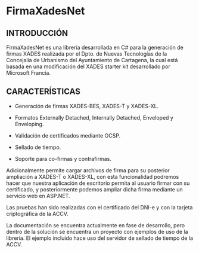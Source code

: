 FirmaXadesNet
=============

INTRODUCCIÓN
-------------
FirmaXadesNet es una librería desarrollada en C# para la generación de firmas XADES realizada por el Dpto. de Nuevas Tecnologías de la Concejalía de Urbanismo del Ayuntamiento de Cartagena, la cual está basada en una modificación del XADES starter kit desarrollado por Microsoft Francia.


CARACTERÍSTICAS
---------------

- Generación de firmas XADES-BES, XADES-T y XADES-XL.

- Formatos Externally Detached, Internally Detached, Enveloped y Enveloping.

- Validación de certificados mediante OCSP.

- Sellado de tiempo.

- Soporte para co-firmas y contrafirmas.

Adicionalmente permite cargar archivos de firma para su posterior ampliación a XADES-T o XADES-XL, con esta funcionalidad podremos hacer que nuestra aplicación de escritorio permita al usuario firmar con su certificado, y posteriormente podemos ampliar dicha firma mediante un servicio web en ASP.NET.

Las pruebas han sido realizadas con el certificado del DNI-e y con la tarjeta criptográfica de la ACCV.

La documentación se encuentra actualmente en fase de desarrollo, pero dentro de la solución se encuentra un proyecto con ejemplos de uso de la librería. El ejemplo incluido hace uso del servidor de sellado de tiempo de la ACCV.
